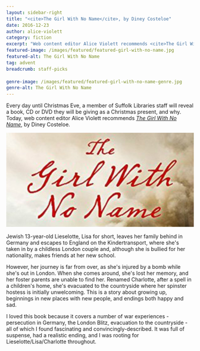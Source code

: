 ```yaml
---
layout: sidebar-right
title: "<cite>The Girl With No Name</cite>, by Diney Costeloe"
date: 2016-12-23
author: alice-violett
category: fiction
excerpt: "Web content editor Alice Violett recommends <cite>The Girl With No Name</cite>, by Diney Costeloe."
featured-image: /images/featured/featured-girl-with-no-name.jpg
featured-alt: The Girl With No Name
tag: advent
breadcrumb: staff-picks

genre-image: /images/featured/featured-girl-with-no-name-genre.jpg
genre-alt: The Girl With No Name
---
```


Every day until Christmas Eve, a member of Suffolk Libraries staff will reveal a book, CD or DVD they will be giving as a Christmas present, and why. Today, web content editor Alice Violett recommends <a href="https://suffolk.spydus.co.uk/cgi-bin/spydus.exe/ENQ/OPAC/BIBENQ?BRN=1938118"><cite>The Girl With No Name</cite></a>, by Diney Costeloe.

![The Girl With No Name](/images/featured/featured-girl-with-no-name.jpg)

Jewish 13-year-old Lieselotte, Lisa for short, leaves her family behind in Germany and escapes to England on the Kindertransport, where she's taken in by a childless London couple and, although she is bullied for her nationality, makes friends at her new school.

However, her journey is far from over, as she's injured by a bomb while she's out in London. When she comes around, she's lost her memory, and her foster parents are unable to find her. Renamed Charlotte, after a spell in a children's home, she's evacuated to the countryside where her spinster hostess is initially unwelcoming. This is a story about growing up, beginnings in new places with new people, and endings both happy and sad.

I loved this book because it covers a number of war experiences - persecution in Germany, the London Blitz, evacuation to the countryside - all of which I found fascinating and convincingly-described. It was full of suspense, had a realistic ending, and I was rooting for Lieselotte/Lisa/Charlotte throughout.
